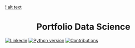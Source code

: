 [! alt text]()

# <center>Portfolio Data Science</center>

[![Linkedin](https://img.shields.io/badge/Made%20by-Darley%20Soares-5261a2.svg)](https://www.linkedin.com/in/darley-soares/) [![Python version](https://img.shields.io/badge/Python%20version-3.7+-5261a2.svg)](https://www.python.org/downloads/) [![Contributions](https://img.shields.io/badge/Contributions-welcome-dcd328.svg)](https://www.python.org/downloads/)


